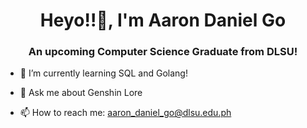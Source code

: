 <h1 align="center">Heyo!!👋, I'm Aaron Daniel Go</h1>
<h3 align="center">An upcoming Computer Science Graduate from DLSU!</h3>


- 🌱 I’m currently learning SQL and Golang!

- 💬 Ask me about Genshin Lore 

- 📫 How to reach me: aaron_daniel_go@dlsu.edu.ph 


<!--
**adg30/adg30** is a ✨ _special_ ✨ repository because its `README.md` (this file) appears on your GitHub profile.

Here are some ideas to get you started:

- 🔭 I’m currently working on ...
- 🌱 I’m currently learning ...
- 👯 I’m looking to collaborate on ...
- 🤔 I’m looking for help with ...
- 💬 Ask me about ...
- 📫 How to reach me: ...
- 😄 Pronouns: ...
- ⚡ Fun fact: ...
-->
